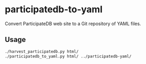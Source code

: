 # participatedb-to-yaml

Convert ParticipateDB web site to a Git repository of YAML files.


## Usage

```bash
./harvest_participatedb.py html/
./participatedb_to_yaml.py html/ ../participatedb-yaml/
```
